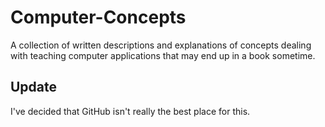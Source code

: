 # Computer-Concepts
A collection of written descriptions and explanations of concepts dealing with teaching computer applications that may end up in a book sometime.

## Update
I've decided that GitHub isn't really the best place for this.
